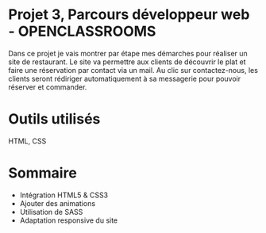 # Projet 3, Parcours développeur web - OPENCLASSROOMS
Dans ce projet je vais montrer par étape mes démarches pour réaliser un site de restaurant. Le site va permettre aux clients de découvrir le plat et faire une réservation par contact via un mail. Au clic sur contactez-nous, les clients seront rédiriger automatiquement à sa messagerie pour pouvoir réserver et commander. 

# Outils utilisés
HTML, CSS

# Sommaire 
* Intégration HTML5 & CSS3
* Ajouter des animations
* Utilisation de SASS
* Adaptation responsive du site

